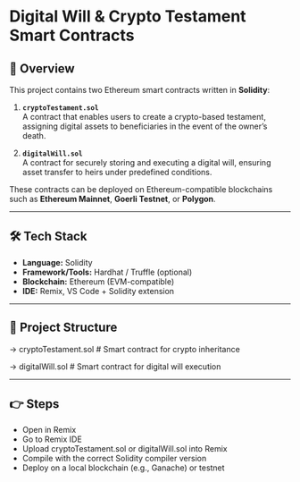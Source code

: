 # Digital Will & Crypto Testament Smart Contracts

## 📜 Overview
This project contains two Ethereum smart contracts written in **Solidity**:

1. **`cryptoTestament.sol`**  
   A contract that enables users to create a crypto-based testament, assigning digital assets to beneficiaries in the event of the owner’s death.

2. **`digitalWill.sol`**  
   A contract for securely storing and executing a digital will, ensuring asset transfer to heirs under predefined conditions.

These contracts can be deployed on Ethereum-compatible blockchains such as **Ethereum Mainnet**, **Goerli Testnet**, or **Polygon**.

---

## 🛠 Tech Stack
- **Language:** Solidity
- **Framework/Tools:** Hardhat / Truffle (optional)
- **Blockchain:** Ethereum (EVM-compatible)
- **IDE:** Remix, VS Code + Solidity extension

---

## 📂 Project Structure
-> cryptoTestament.sol # Smart contract for crypto inheritance 

-> digitalWill.sol # Smart contract for digital will execution

---

## 👉 Steps 
- Open in Remix
- Go to Remix IDE
- Upload cryptoTestament.sol or digitalWill.sol into Remix
- Compile with the correct Solidity compiler version
- Deploy on a local blockchain (e.g., Ganache) or testnet
